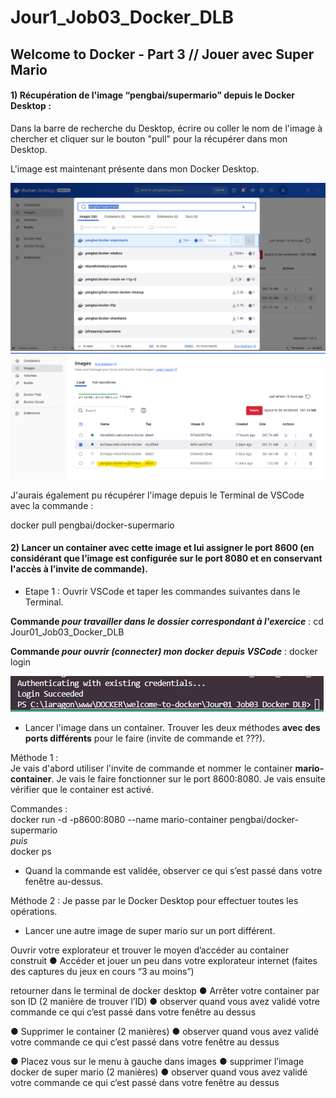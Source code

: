 # Jour1_Job03_Docker_DLB
Welcome to Docker - Part 3 // Jouer avec Super Mario
--------------------------------------------
#### **1)** Récupération de l'image “pengbai/supermario” depuis le Docker Desktop :    

Dans la barre de recherche du Desktop, écrire ou coller le nom de l'image à chercher et cliquer sur le bouton "pull" pour la récupérer dans mon Desktop.  

L'image est maintenant présente dans mon Docker Desktop.  

![alt text](Screenshots/job03_search_mario_pengbai_docker_step01.png)  
![alt text](Screenshots/job03_search_mario_pengbai_docker_step02.png)  

J'aurais également pu récupérer l'image depuis le Terminal de VSCode avec la commande :  

docker pull pengbai/docker-supermario  



#### **2)** Lancer un container avec cette image et lui assigner le port 8600 (en considérant que l’image est configurée sur le port 8080 et en conservant l'accès à l’invite de commande).  

* Etape 1 : Ouvrir VSCode et taper les commandes suivantes dans le Terminal.  

__Commande *pour travailler dans le dossier correspondant à l'exercice*__ :
cd Jour01_Job03_Docker_DLB  




__Commande *pour ouvrir (connecter) mon docker depuis VSCode*__ : 
docker login  

![alt text](Screenshots/job03_docker_login_vsc_step04.PNG)

* Lancer l'image dans un container. Trouver les deux méthodes **avec des ports différents** pour le faire (invite de commande et ???). 

Méthode 1 :  
Je vais d'abord utiliser l'invite de commande et nommer le container **mario-container**. Je vais le faire fonctionner sur le port 8600:8080.
Je vais ensuite vérifier que le container est activé. 

Commandes :  
docker run -d -p8600:8080 --name mario-container pengbai/docker-supermario  
*puis*  
docker ps  


* Quand la commande est validée, observer ce qui s’est passé dans votre fenêtre au-dessus.  


Méthode 2 :
Je passe par le Docker Desktop pour effectuer toutes les opérations.


* Lancer une autre image de super mario sur un port différent.  


Ouvrir votre explorateur et trouver le moyen d’accéder au container
construit
● Accéder et jouer un peu dans votre explorateur internet (faites des
captures du jeux en cours “3 au moins”)

retourner dans le terminal de docker desktop
● Arrêter votre container par son ID (2 manière de trouver l’ID)
● observer quand vous avez validé votre commande ce qui c’est
passé dans votre fenêtre au dessus

● Supprimer le container (2 manières)
● observer quand vous avez validé votre commande ce qui c’est
passé dans votre fenêtre au dessus

● Placez vous sur le menu à gauche dans images
● supprimer l’image docker de super mario (2 manières)
● observer quand vous avez validé votre commande ce qui c’est
passé dans votre fenêtre au dessus